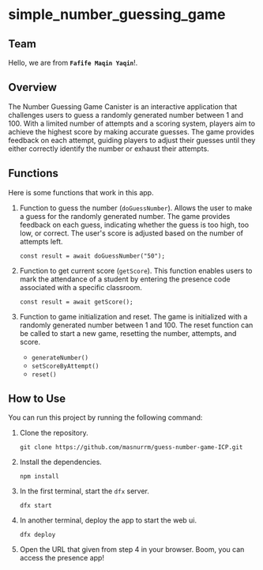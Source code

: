 # simple_number_guessing_game

## Team

Hello, we are from **`Fafife Maqin Yaqin`**!.

## Overview

The Number Guessing Game Canister is an interactive application that challenges users to guess a randomly generated number between 1 and 100. With a limited number of attempts and a scoring system, players aim to achieve the highest score by making accurate guesses. The game provides feedback on each attempt, guiding players to adjust their guesses until they either correctly identify the number or exhaust their attempts.

## Functions

Here is some functions that work in this app.

1. Function to guess the number (`doGuessNumber`).
   Allows the user to make a guess for the randomly generated number. The game provides feedback on each guess, indicating whether the guess is too high, too low, or correct. The user's score is adjusted based on the number of attempts left.

   ```
   const result = await doGuessNumber("50");
   ```

2. Function to get current score (`getScore`).
   This function enables users to mark the attendance of a student by entering the presence code associated with a specific classroom.

   ```
   const result = await getScore();
   ```

3. Function to game initialization and reset.
   The game is initialized with a randomly generated number between 1 and 100. The reset function can be called to start a new game, resetting the number, attempts, and score.

   - `generateNumber()`
   - `setScoreByAttempt()`
   - `reset()`


## How to Use

You can run this project by running the following command:

1. Clone the repository.
 
    ```
    git clone https://github.com/masnurrm/guess-number-game-ICP.git
    ```

2. Install the dependencies.

    ```
    npm install
    ```

3. In the first terminal, start the `dfx` server.
   ```
   dfx start
   ```

4. In another terminal, deploy the app to start the web ui.
    ```
    dfx deploy
    ```

5. Open the URL that given from step 4 in your browser. Boom, you can access the presence app!
